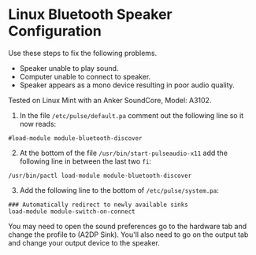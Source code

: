 Linux Bluetooth Speaker Configuration
=====================================

Use these steps to fix the following problems.
- Speaker unable to play sound.
- Computer unable to connect to speaker.
- Speaker appears as a mono device resulting in poor audio quality.

Tested on Linux Mint with an Anker SoundCore, Model: A3102.

1. In the file `/etc/pulse/default.pa` comment out the following line so it now reads:

`#load-module module-bluetooth-discover`

2. At the bottom of the file `/usr/bin/start-pulseaudio-x11` add the following line in between the last two `fi`:

`/usr/bin/pactl load-module module-bluetooth-discover`

3. Add the following line to the bottom of `/etc/pulse/system.pa`:

```
### Automatically redirect to newly available sinks
load-module module-switch-on-connect
```

You may need to open the sound preferences go to the hardware tab and change the profile to (A2DP Sink). You'll also need to go on the output tab and change your output device to the speaker.
